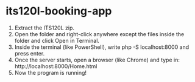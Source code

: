 # its120l-booking-app
1. Extract the ITS120L zip.
2. Open the folder and right-click anywhere except the files inside the folder and click Open in Terminal.
3. Inside the terminal (like PowerShell), write php -S localhost:8000 and press enter.
4. Once the server starts, open a browser (like Chrome) and type in: http://localhost:8000/Home.html
5. Now the program is running!
